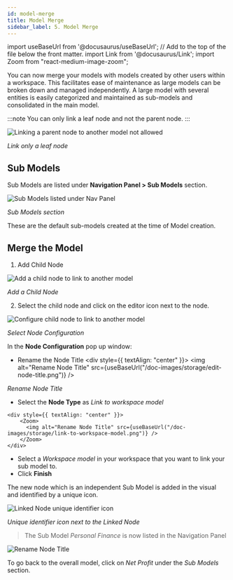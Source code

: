 ```yaml
---
id: model-merge
title: Model Merge
sidebar_label: 5. Model Merge
---
```


import useBaseUrl from '@docusaurus/useBaseUrl'; // Add to the top of the file below the front matter.
import Link from '@docusaurus/Link';
import Zoom from "react-medium-image-zoom";

You can now merge your models with models created by other users within a workspace.
This facilitates ease of maintenance as large models can be broken down and managed independently.
A large model with several entities is easily categorized and maintained as sub-models and consolidated in the main model.

:::note
You can only link a leaf node and not the parent node.
:::

 <div style={{ textAlign: "center" }}>
  <Zoom>
    <img alt="Linking a parent node to another model not allowed" src={useBaseUrl("/doc-images/storage/link-only-leaf-node.png")} />
  </Zoom>
 </div>

*Link only a leaf node*

## Sub Models

Sub Models are listed under **Navigation Panel > Sub Models** section. 

 <div style={{ textAlign: "center" }}>
  <Zoom>
    <img alt="Sub Models listed under Nav Panel" src={useBaseUrl("/doc-images/storage/sub-models-navpanel.png")} />
  </Zoom>
 </div>

 *Sub Models section*

 These are the default sub-models created at the time of Model creation.

## Merge the Model

1. Add Child Node
 <div style={{ textAlign: "center" }}>
  <Zoom>
    <img alt="Add a child node to link to another model" src={useBaseUrl("/doc-images/storage/add-child-node.png")} />
  </Zoom>
 </div>

 *Add a Child Node*

2. Select the child node and click on the editor icon next to the node.
 <div style={{ textAlign: "center" }}>
  <Zoom>
    <img alt="Configure child node to link to another model" src={useBaseUrl("/doc-images/storage/select-edit-child-node.png")} />
  </Zoom>
 </div>
 
 *Select Node Configuration*

 In the **Node Configuration** pop up window:
   - Rename the Node Title
    <div style={{ textAlign: "center" }}>
        <Zoom>
          <img alt="Rename Node Title" src={useBaseUrl("/doc-images/storage/edit-node-title.png")} />
        </Zoom>
    </div>
 
   *Rename Node Title*

   - Select the **Node Type** as *Link to workspace model*
  
    <div style={{ textAlign: "center" }}>
        <Zoom>
          <img alt="Rename Node Title" src={useBaseUrl("/doc-images/storage/link-to-workspace-model.png")} />
        </Zoom>
    </div>

   - Select a *Workspace model* in your workspace that you want to link your sub model to.
   - Click **Finish**

The new node which is an independent Sub Model is added in the visual and identified by a unique icon.

<div style={{ textAlign: "center" }}>
     <Zoom>
          <img alt="Linked Node unique identifier icon" src={useBaseUrl("/doc-images/storage/sub-model-icon.png")} />
     </Zoom>
</div>

*Unique identifier icon next to the Linked Node*

> The Sub Model *Personal Finance* is now listed in the Navigation Panel
<div style={{ textAlign: "center" }}>
        <Zoom>
          <img alt="Rename Node Title" src={useBaseUrl("/doc-images/storage/new-sub-model-navpanel.png")} />
        </Zoom>
</div>

To go back to the overall model, click on *Net Profit* under the *Sub Models* section.